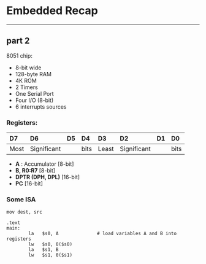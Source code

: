 # Embedded Recap
---

## part 2

8051 chip:
* 8-bit wide
* 128-byte RAM
* 4K ROM
* 2 Timers
* One Serial Port
* Four I/O (8-bit)
* 6 interrupts sources


### Registers:
|D7|D6|D5|D4|D3|D2|D1|D0|
|:----|:----|:----|:----|:----|:----|:----|:----|
| Most| Significant||bits | Least|Significant||bits|

* **A** : Accumulator [8-bit]
* **B, R0:R7** [8-bit]
* **DPTR (DPH, DPL)** [16-bit]
* **PC** [16-bit]


### Some ISA
```assembly
mov dest, src
```

```assembly
.text
main:
        la   $s0, A              # load variables A and B into registers
        lw   $s0, 0($s0)
        la   $s1, B
        lw   $s1, 0($s1)
```
